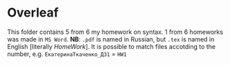 # Overleaf
This folder contains 5 from 6 my homework on syntax. 1 from 6 homeworks was made in ```MS Word```.
**NB**: ```.pdf``` is named in Russian, but ```.tex``` is named in English \[literally _HomeWork_\]. It is possible to match files accotding to the number, e.g. ```ЕкатеринаТкаченко_ДЗ1``` = ```HW1```
